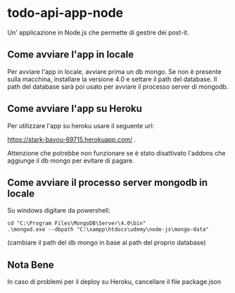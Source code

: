# todo-api-app-node
Un' applicazione in Node.js che permette di gestire dei post-it.

## Come avviare l'app in locale
Per avviare l'app in locale, avviare prima un db mongo. Se non è presente sulla macchina, installare la versione 4.0 e settare il path del database. Il path del database sarà poi usato per avviare il processo server di mongodb.

## Come avviare l'app su Heroku
Per utilizzare l'app su heroku usare il seguente url:

https://stark-bayou-69715.herokuapp.com/ .

Attenzione che potrebbe non funzionare se è stato disattivato l'addons che aggiunge il db mongo per evitare di pagare.

## Come avviare il processo server mongodb in locale
Su windows digitare da powershell:

```
cd "C:\Program Files\MongoDB\Server\4.0\bin"
.\mongod.exe --dbpath "C:\xampp\htdocs\udemy\node-js\mongo-data"

```

(cambiare il path del db mongo in base al path del proprio database)

## Nota Bene
In caso di problemi per il deploy su Heroku, cancellare il file package.json

